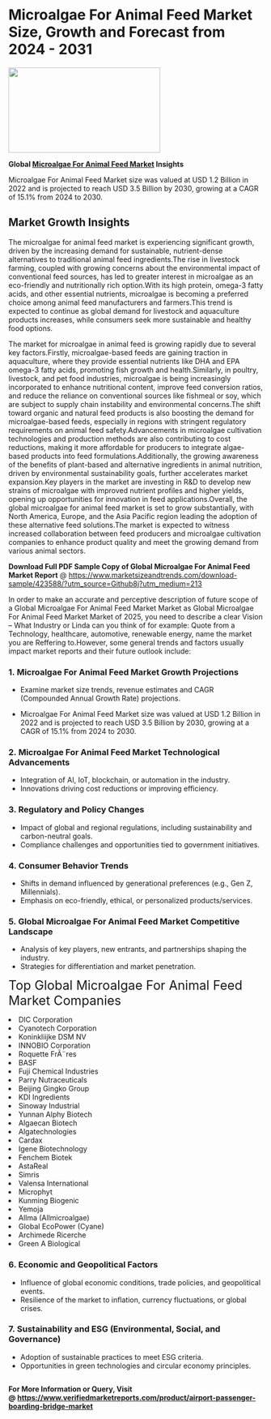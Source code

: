 <H1>Microalgae For Animal Feed Market Size, Growth and Forecast from 2024 - 2031</H1><img class="aligncenter size-medium wp-image-584254" src="https://thirdeyenews.in/wp-content/uploads/2024/09/Global-Market-Research-300x168.jpeg" alt="" width="300" height="168" /><p><strong>Global&nbsp;<a href="https://www.marketsizeandtrends.com/download-sample/423588/?utm_source=Github8j?utm_medium=213">Microalgae For Animal Feed Market</a> Insights</strong></p><p>Microalgae For Animal Feed Market size was valued at USD 1.2 Billion in 2022 and is projected to reach USD 3.5 Billion by 2030, growing at a CAGR of 15.1% from 2024 to 2030.</p><p><h2>Market Growth Insights</h2> <p>The microalgae for animal feed market is experiencing significant growth, driven by the increasing demand for sustainable, nutrient-dense alternatives to traditional animal feed ingredients.The rise in livestock farming, coupled with growing concerns about the environmental impact of conventional feed sources, has led to greater interest in microalgae as an eco-friendly and nutritionally rich option.With its high protein, omega-3 fatty acids, and other essential nutrients, microalgae is becoming a preferred choice among animal feed manufacturers and farmers.This trend is expected to continue as global demand for livestock and aquaculture products increases, while consumers seek more sustainable and healthy food options.</p> <p></p> <p>The market for microalgae in animal feed is growing rapidly due to several key factors.Firstly, microalgae-based feeds are gaining traction in aquaculture, where they provide essential nutrients like DHA and EPA omega-3 fatty acids, promoting fish growth and health.Similarly, in poultry, livestock, and pet food industries, microalgae is being increasingly incorporated to enhance nutritional content, improve feed conversion ratios, and reduce the reliance on conventional sources like fishmeal or soy, which are subject to supply chain instability and environmental concerns.The shift toward organic and natural feed products is also boosting the demand for microalgae-based feeds, especially in regions with stringent regulatory requirements on animal feed safety.Advancements in microalgae cultivation technologies and production methods are also contributing to cost reductions, making it more affordable for producers to integrate algae-based products into feed formulations.Additionally, the growing awareness of the benefits of plant-based and alternative ingredients in animal nutrition, driven by environmental sustainability goals, further accelerates market expansion.Key players in the market are investing in R&D to develop new strains of microalgae with improved nutrient profiles and higher yields, opening up opportunities for innovation in feed applications.Overall, the global microalgae for animal feed market is set to grow substantially, with North America, Europe, and the Asia Pacific region leading the adoption of these alternative feed solutions.The market is expected to witness increased collaboration between feed producers and microalgae cultivation companies to enhance product quality and meet the growing demand from various animal sectors.</p> <p></p><p><span class=""><strong>Download Full PDF Sample Copy of Global Microalgae For Animal Feed Market Report</strong> @ <a href="https://www.marketsizeandtrends.com/download-sample/423588/?utm_source=Github8j?utm_medium=213" target="_blank">https://www.marketsizeandtrends.com/download-sample/423588/?utm_source=Github8j?utm_medium=213</a></span></p><p>In order to make an accurate and perceptive description of future scope of a Global&nbsp;Microalgae For Animal Feed Market Market as Global&nbsp;Microalgae For Animal Feed Market Market of 2025, you need to describe a clear Vision &ndash; What Industry or Linda can you think of for example: Quote from a Technology, healthcare, automotive, renewable energy, name the market you are Reffering to.However, some general trends and factors usually impact market reports and their future outlook include:</p><h3>1.&nbsp;<strong>Microalgae For Animal Feed Market Growth Projections</strong></h3><ul><li>Examine market size trends, revenue estimates and CAGR (Compounded Annual Growth Rate) projections.</li><li><p>Microalgae For Animal Feed Market size was valued at USD 1.2 Billion in 2022 and is projected to reach USD 3.5 Billion by 2030, growing at a CAGR of 15.1% from 2024 to 2030.</p></li></ul><h3>2.&nbsp;<strong>Microalgae For Animal Feed Market Technological Advancements</strong></h3><ul><li>Integration of AI, IoT, blockchain, or automation in the industry.</li><li>Innovations driving cost reductions or improving efficiency.</li></ul><h3>3.&nbsp;<strong>Regulatory and Policy Changes</strong></h3><ul><li>Impact of global and regional regulations, including sustainability and carbon-neutral goals.</li><li>Compliance challenges and opportunities tied to government initiatives.</li></ul><h3>4.&nbsp;<strong>Consumer Behavior Trends</strong></h3><ul><li>Shifts in demand influenced by generational preferences (e.g., Gen Z, Millennials).</li><li>Emphasis on eco-friendly, ethical, or personalized products/services.</li></ul><h3>5.&nbsp;<strong>Global Microalgae For Animal Feed Market Competitive Landscape</strong></h3><ul><li>Analysis of key players, new entrants, and partnerships shaping the industry.</li><li>Strategies for differentiation and market penetration.</li></ul><p data-pm-slice="1 1 []"><span style="color: inherit; font-family: inherit; font-size: 25px;">Top Global Microalgae For Animal Feed Market Companies</span></p><div class="" data-test-id=""><p><li>DIC Corporation</li><li> Cyanotech Corporation</li><li> Koninkliijke DSM NV</li><li> INNOBIO Corporation</li><li> Roquette FrÃ¨res</li><li> BASF</li><li> Fuji Chemical Industries</li><li> Parry Nutraceuticals</li><li> Beijing Gingko Group</li><li> KDI Ingredients</li><li> Sinoway Industrial</li><li> Yunnan Alphy Biotech</li><li> Algaecan Biotech</li><li> Algatechnologies</li><li> Cardax</li><li> Igene Biotechnology</li><li> Fenchem Biotek</li><li> AstaReal</li><li> Simris</li><li> Valensa International</li><li> Microphyt</li><li> Kunming Biogenic</li><li> Yemoja</li><li> Allma (Allmicroalgae)</li><li> Global EcoPower (Cyane)</li><li> Archimede Ricerche</li><li> Green A Biological</li></p></div><h3>6.&nbsp;<strong>Economic and Geopolitical Factors</strong></h3><ul><li>Influence of global economic conditions, trade policies, and geopolitical events.</li><li>Resilience of the market to inflation, currency fluctuations, or global crises.</li></ul><h3>7.&nbsp;<strong>Sustainability and ESG (Environmental, Social, and Governance)</strong></h3><ul><li>Adoption of sustainable practices to meet ESG criteria.</li><li>Opportunities in green technologies and circular economy principles.</li></ul><h2><strong style="font-size: 14px;">For More Information or Query, Visit @&nbsp;</strong><a style="background-color: #ffffff; font-size: 14px;" href="https://www.marketsizeandtrends.com/report/microalgae-for-animal-feed-market/" target="_blank">https://www.verifiedmarketreports.com/product/airport-passenger-boarding-bridge-market</a></h2>